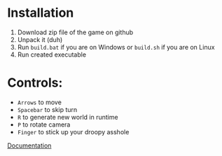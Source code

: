 # Installation
1. Download zip file of the game on github
2. Unpack it (duh)
3. Run `build.bat` if you are on Windows or `build.sh` if you are on Linux
4. Run created executable

# Controls:
- `Arrows` to move
- `Spacebar` to skip turn
- `R` to generate new world in runtime
- `P` to rotate camera
- `Finger` to stick up your droopy asshole

[Documentation](./DOCUMENTATION.md)
